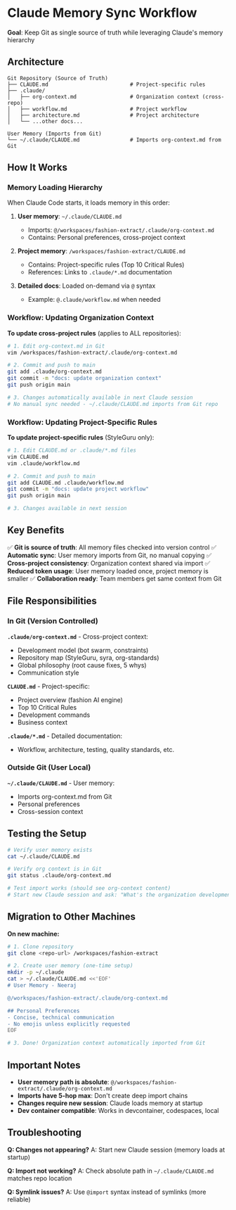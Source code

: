 # Claude Memory Sync Workflow

**Goal**: Keep Git as single source of truth while leveraging Claude's memory hierarchy

## Architecture

```
Git Repository (Source of Truth)
├── CLAUDE.md                          # Project-specific rules
├── .claude/
│   ├── org-context.md                 # Organization context (cross-repo)
│   ├── workflow.md                    # Project workflow
│   ├── architecture.md                # Project architecture
│   └── ...other docs...

User Memory (Imports from Git)
└── ~/.claude/CLAUDE.md                # Imports org-context.md from Git
```

## How It Works

### Memory Loading Hierarchy

When Claude Code starts, it loads memory in this order:

1. **User memory**: `~/.claude/CLAUDE.md`
   - Imports: `@/workspaces/fashion-extract/.claude/org-context.md`
   - Contains: Personal preferences, cross-project context

2. **Project memory**: `/workspaces/fashion-extract/CLAUDE.md`
   - Contains: Project-specific rules (Top 10 Critical Rules)
   - References: Links to `.claude/*.md` documentation

3. **Detailed docs**: Loaded on-demand via `@` syntax
   - Example: `@.claude/workflow.md` when needed

### Workflow: Updating Organization Context

**To update cross-project rules** (applies to ALL repositories):

```bash
# 1. Edit org-context.md in Git
vim /workspaces/fashion-extract/.claude/org-context.md

# 2. Commit and push to main
git add .claude/org-context.md
git commit -m "docs: update organization context"
git push origin main

# 3. Changes automatically available in next Claude session
# No manual sync needed - ~/.claude/CLAUDE.md imports from Git repo
```

### Workflow: Updating Project-Specific Rules

**To update project-specific rules** (StyleGuru only):

```bash
# 1. Edit CLAUDE.md or .claude/*.md files
vim CLAUDE.md
vim .claude/workflow.md

# 2. Commit and push to main
git add CLAUDE.md .claude/workflow.md
git commit -m "docs: update project workflow"
git push origin main

# 3. Changes available in next session
```

## Key Benefits

✅ **Git is source of truth**: All memory files checked into version control
✅ **Automatic sync**: User memory imports from Git, no manual copying
✅ **Cross-project consistency**: Organization context shared via import
✅ **Reduced token usage**: User memory loaded once, project memory is smaller
✅ **Collaboration ready**: Team members get same context from Git

## File Responsibilities

### In Git (Version Controlled)

**`.claude/org-context.md`** - Cross-project context:
- Development model (bot swarm, constraints)
- Repository map (StyleGuru, syra, org-standards)
- Global philosophy (root cause fixes, 5 whys)
- Communication style

**`CLAUDE.md`** - Project-specific:
- Project overview (fashion AI engine)
- Top 10 Critical Rules
- Development commands
- Business context

**`.claude/*.md`** - Detailed documentation:
- Workflow, architecture, testing, quality standards, etc.

### Outside Git (User Local)

**`~/.claude/CLAUDE.md`** - User memory:
- Imports org-context.md from Git
- Personal preferences
- Cross-session context

## Testing the Setup

```bash
# Verify user memory exists
cat ~/.claude/CLAUDE.md

# Verify org context is in Git
git status .claude/org-context.md

# Test import works (should see org-context content)
# Start new Claude session and ask: "What's the organization development model?"
```

## Migration to Other Machines

**On new machine:**

```bash
# 1. Clone repository
git clone <repo-url> /workspaces/fashion-extract

# 2. Create user memory (one-time setup)
mkdir -p ~/.claude
cat > ~/.claude/CLAUDE.md <<'EOF'
# User Memory - Neeraj

@/workspaces/fashion-extract/.claude/org-context.md

## Personal Preferences
- Concise, technical communication
- No emojis unless explicitly requested
EOF

# 3. Done! Organization context automatically imported from Git
```

## Important Notes

- **User memory path is absolute**: `@/workspaces/fashion-extract/.claude/org-context.md`
- **Imports have 5-hop max**: Don't create deep import chains
- **Changes require new session**: Claude loads memory at startup
- **Dev container compatible**: Works in devcontainer, codespaces, local

## Troubleshooting

**Q: Changes not appearing?**
A: Start new Claude session (memory loads at startup)

**Q: Import not working?**
A: Check absolute path in `~/.claude/CLAUDE.md` matches repo location

**Q: Symlink issues?**
A: Use `@import` syntax instead of symlinks (more reliable)
